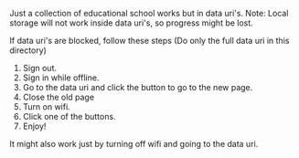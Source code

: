 Just a collection of educational school works but in data uri's. Note: Local storage will not work inside data uri's, so progress might be lost. 

If data uri's are blocked, follow these steps (Do only the full data uri in this directory)

1. Sign out.
2. Sign in while offline.
3. Go to the data uri and click the button to go to the new page.
4. Close the old page
5. Turn on wifi.
6. Click one of the buttons.
7. Enjoy!

It might also work just by turning off wifi and going to the data uri. 

